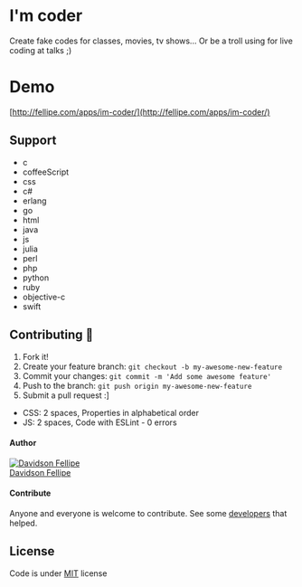 # I'm coder
Create fake codes for classes, movies, tv shows... Or be a troll using for live coding at talks ;)

# Demo

[http://fellipe.com/apps/im-coder/](http://fellipe.com/apps/im-coder/)

## Support

* c
* coffeeScript
* css
* c#
* erlang
* go
* html
* java
* js
* julia
* perl
* php
* python
* ruby
* objective-c
* swift

## Contributing 👣

1. Fork it!
2. Create your feature branch: `git checkout -b my-awesome-new-feature`
3. Commit your changes: `git commit -m 'Add some awesome feature'`
4. Push to the branch: `git push origin my-awesome-new-feature`
5. Submit a pull request :]

* CSS: 2 spaces, Properties in alphabetical order
* JS: 2 spaces, Code with ESLint - 0 errors

#### Author

[![Davidson Fellipe](http://gravatar.com/avatar/054c583ad5dc09a861874e14dcb43e4c?s=70)](https://github.com/davidsonfellipe)
<br>
[Davidson Fellipe](https://github.com/davidsonfellipe)

#### Contribute

Anyone and everyone is welcome to contribute. See some [developers](https://github.com/davidsonfellipe/im-coder/graphs/contributors) that helped.

## License

Code is under [MIT](http://davidsonfellipe.mit-license.org) license
